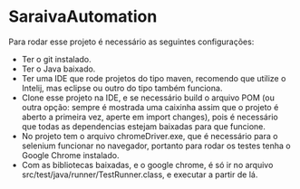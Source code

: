 # SaraivaAutomation

Para rodar esse projeto é necessário as seguintes configurações: <br />
* Ter o git instalado. <br />
* Ter o Java baixado. <br/>
* Ter uma IDE que rode projetos do tipo maven, recomendo que utilize o Intelij, mas eclipse ou outro do tipo também funciona. <br />
* Clone esse projeto na IDE, e se necessário build o arquivo POM (ou outra opção: sempre é mostrada uma caixinha assim que o projeto é aberto a primeira vez, aperte em import changes), pois é necessário que todas as dependencias estejam baixadas para que funcione. <br />
* No projeto tem o arquivo chromeDriver.exe, que é necessário para o selenium funcionar no navegador, portanto para rodar os testes tenha o Google Chrome instalado. <br />
* Com as bibliotecas baixadas, e o google chrome, é só ir no arquivo src/test/java/runner/TestRunner.class, e executar a partir de lá. <br />
